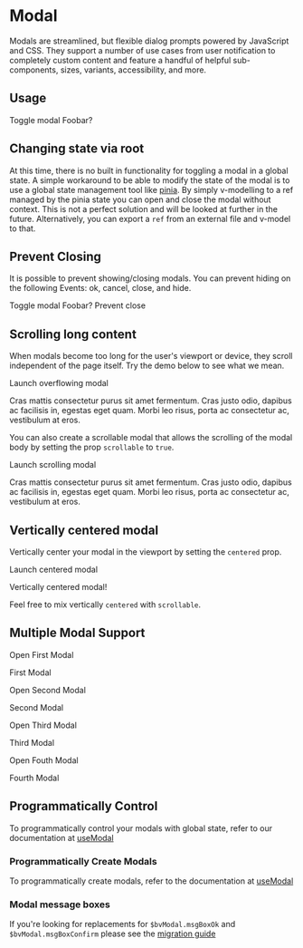 # Modal

<PageHeader>

Modals are streamlined, but flexible dialog prompts powered by JavaScript and CSS. They support a number of use cases from user notification to completely custom content and feature a handful of helpful sub-components, sizes, variants, accessibility, and more.

</PageHeader>

## Usage

<HighlightCard>
  <BButton @click="modal = !modal">
    Toggle modal
  </BButton>
  <BModal v-model="modal" title="Hello, World!">
    Foobar?
  </BModal>
  <template #html>

```vue
<template>
  <BButton @click="modal = !modal"> Toggle modal </BButton>
  <BModal v-model="modal" title="Hello, World!"> Foobar? </BModal>
</template>

<script setup lang="ts">
const modal = ref(false)
</script>
```

  </template>
</HighlightCard>

## Changing state via root

At this time, there is no built in functionality for toggling a modal in a global state. A simple workaround to be able to modify the state of the modal is to use a global state management tool like [pinia](https://pinia.vuejs.org/). By simply v-modelling to a ref managed by the pinia state you can open and close the modal without context. This is not a perfect solution and will be looked at further in the future. Alternatively, you can export a `ref` from an external file and v-model to that.

## Prevent Closing

It is possible to prevent showing/closing modals. You can prevent hiding on the following Events: ok, cancel, close, and hide.

<HighlightCard>
  <BButton @click="preventableModal = !preventableModal">
    Toggle modal
  </BButton>
  <BModal  v-model="preventableModal" title="Hello, World!" @hide="preventFn">
    Foobar?
    <BFormCheckbox v-model="preventModal">Prevent close</BFormCheckbox>
  </BModal>
  <template #html>

```vue
<template>
  <BButton @click="preventableModal = !preventableModal"> Toggle modal </BButton>

  <BModal v-model="preventableModal" title="Hello, World!" @hide="preventFn">
    Foobar?
    <BFormCheckbox v-model="preventModal">Prevent close</BFormCheckbox>
  </BModal>
</template>

<script setup lang="ts">
const preventableModal = ref(false)
const preventModal = ref(true)
const preventFn = (e: Event) => {
  if (preventModal.value) e.preventDefault()
}
</script>
```

  </template>
</HighlightCard>

## Scrolling long content

When modals become too long for the user's viewport or device, they scroll independent of the page
itself. Try the demo below to see what we mean.

<HighlightCard>
  <BButton v-b-modal.modal-tall>Launch overflowing modal</BButton>

  <BModal id="modal-tall" title="Overflowing Content">
    <p class="my-4" v-for="i in 20" :key="i">
      Cras mattis consectetur purus sit amet fermentum. Cras justo odio, dapibus ac facilisis
      in, egestas eget quam. Morbi leo risus, porta ac consectetur ac, vestibulum at eros.
    </p>
  </BModal>
  <template #html>

```vue
<template>
  <BButton v-b-modal.modal-tall>Launch overflowing modal</BButton>

  <BModal id="modal-tall" title="Overflowing Content">
    <p class="my-4" v-for="i in 20" :key="i">
      Cras mattis consectetur purus sit amet fermentum. Cras justo odio, dapibus ac facilisis in,
      egestas eget quam. Morbi leo risus, porta ac consectetur ac, vestibulum at eros.
    </p>
  </BModal>
</template>
```

  </template>
</HighlightCard>

You can also create a scrollable modal that allows the scrolling of the modal body by setting the
prop `scrollable` to `true`.

<HighlightCard>
  <BButton v-b-modal.modal-scrollable>Launch scrolling modal</BButton>

  <BModal id="modal-scrollable" scrollable title="Scrollable Content">
    <p class="my-4" v-for="i in 20" :key="i">
      Cras mattis consectetur purus sit amet fermentum. Cras justo odio, dapibus ac facilisis
      in, egestas eget quam. Morbi leo risus, porta ac consectetur ac, vestibulum at eros.
    </p>
  </BModal>
  <template #html>

```vue
<template>
  <BButton v-b-modal.modal-scrollable>Launch scrolling modal</BButton>

  <BModal id="modal-scrollable" scrollable title="Scrollable Content">
    <p class="my-4" v-for="i in 20" :key="i">
      Cras mattis consectetur purus sit amet fermentum. Cras justo odio, dapibus ac facilisis in,
      egestas eget quam. Morbi leo risus, porta ac consectetur ac, vestibulum at eros.
    </p>
  </BModal>
</template>
```

  </template>
</HighlightCard>

## Vertically centered modal

Vertically center your modal in the viewport by setting the `centered` prop.

<HighlightCard>
  <BButton v-b-modal.modal-center>Launch centered modal</BButton>

  <BModal id="modal-center" centered title="BootstrapVue">
    <p class="my-4">Vertically centered modal!</p>
  </BModal>
  <template #html>

```vue
<template>
  <BButton v-b-modal.modal-center>Launch centered modal</BButton>

  <BModal id="modal-center" centered title="BootstrapVue">
    <p class="my-4">Vertically centered modal!</p>
  </BModal>
</template>
```

  </template>
</HighlightCard>

Feel free to mix vertically `centered` with `scrollable`.

## Multiple Modal Support

<HighlightCard>
  <BButton @click="nestedModal1 = !nestedModal1">Open First Modal</BButton>
  <BModal v-model="nestedModal1" size="lg" title="First Modal" ok-only no-stacking>
    <p class="my-2">First Modal</p>
    <BButton @click="nestedModal2 = !nestedModal2">Open Second Modal</BButton>
  </BModal>
  <BModal v-model="nestedModal2" title="Second Modal" ok-only>
    <p class="my-2">Second Modal</p>
    <BButton @click="nestedModal3 = !nestedModal3" size="sm">Open Third Modal</BButton>
  </BModal>
  <BModal v-model="nestedModal3" size="sm" title="Third Modal" ok-only>
    <p class="my-1">Third Modal</p>
    <BButton @click="nestedModal4 = !nestedModal4" size="sm">Open Fouth Modal</BButton>
  </BModal>
  <BModal v-model="nestedModal4" size="sm" title="Fourth Modal" ok-only>
    <p class="my-1">Fourth Modal</p>
  </BModal>
  <template #html>

```vue
<template>
  <BButton @click="nestedModal1 = !nestedModal1">Open First Modal</BButton>

  <BModal v-model="nestedModal1" size="lg" title="First Modal" ok-only no-stacking>
    <p class="my-2">First Modal</p>
    <BButton @click="nestedModal2 = !nestedModal2">Open Second Modal</BButton>
  </BModal>

  <BModal v-model="nestedModal2" title="Second Modal" ok-only>
    <p class="my-2">Second Modal</p>
    <BButton @click="nestedModal3 = !nestedModal3" size="sm">Open Third Modal</BButton>
  </BModal>

  <BModal v-model="nestedModal3" size="sm" title="Third Modal" ok-only>
    <p class="my-1">Third Modal</p>
    <BButton @click="nestedModal4 = !nestedModal4" size="sm">Open Fouth Modal</BButton>
  </BModal>
  <BModal v-model="nestedModal4" size="sm" title="Fourth Modal" ok-only>
    <p class="my-1">Fourth Modal</p>
  </BModal>
</template>

<script setup lang="ts">
const nestedModal1 = ref(false)
const nestedModal2 = ref(false)
const nestedModal3 = ref(false)
const nestedModal4 = ref(false)
</script>
<style>
/* just a little example of the variables and classes for stack */
.modal {
  --bs-modal-zindex: 1900;
  transform: translate(
    calc((var(--b-count, 0) - var(--b-position, 0)) * 20px),
    calc((var(--b-count, 0) - var(--b-position, 0)) * 20px)
  );
  transition:
    transform 0.5s,
    opacity 0.15s linear !important;
}
.modal:not(.stack-inverse-position-0) {
  opacity: calc(1 - ((var(--b-count, 0) - var(--b-position, 0)) * 0.1));
}
.modal-backdrop:not(.stack-inverse-position-0) {
  opacity: 0 !important;
}
</style>
```

  </template>
</HighlightCard>

## Programmatically Control

To programmatically control your modals with global state, refer to our documentation at [useModal](/docs/composables/useModal)

### Programmatically Create Modals

To programmatically create modals, refer to the documentation at [useModal](/docs/composables/useModal)

### Modal message boxes

If you're looking for replacements for `$bvModal.msgBoxOk` and `$bvModal.msgBoxConfirm` please see the
[migration guide](/docs/migration-guide#replacement-for-modal-message-boxes)

<ComponentReference :data="data" />

<script setup lang="ts">
import {data} from '../../data/components/modal.data'
import ComponentReference from '../../components/ComponentReference.vue'
import HighlightCard from '../../components/HighlightCard.vue'
import {BCard, BCardBody, BModal, BButton, vBModal} from 'bootstrap-vue-next'
import {ref, nextTick} from 'vue'

const modal = ref(false)

const preventableModal = ref(false)
const preventModal = ref(true)
const preventFn = (e: Event) => {
  if (preventModal.value)
    e.preventDefault()
}

const nestedModal1 = ref(false)
const nestedModal2 = ref(false)
const nestedModal3 = ref(false)
const nestedModal4 = ref(false)
</script>

<style>
.modal {
  --bs-modal-zindex: 1900;
  transform: translate(
    calc((var(--b-count, 0) - var(--b-position, 0)) * 20px),
    calc((var(--b-count, 0) - var(--b-position, 0)) * 20px)
  );
  transition: transform 0.5s, opacity 0.15s linear !important;
}
.modal:not(.stack-inverse-position-0) {
  opacity: calc(1 - ((var(--b-count, 0) - var(--b-position, 0)) * 0.1));
}
.modal-backdrop:not(.stack-inverse-position-0) {
  opacity: 0 !important;
}
</style>
